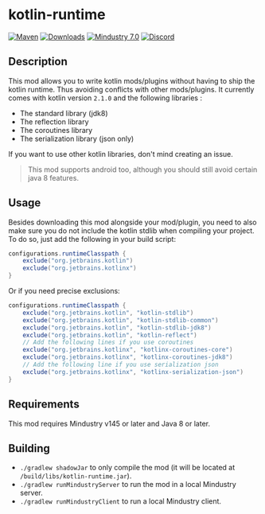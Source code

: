 #  kotlin-runtime

[![Maven](https://maven.xpdustry.com/api/badge/latest/releases/com/xpdustry/kotlin-runtime?color=008080&name=kotlin-runtime&prefix=v)](https://maven.xpdustry.com/#/releases/com/xpdustry/kotlin-runtime)
[![Downloads](https://img.shields.io/github/downloads/xpdustry/kotlin-runtime/total?color=008080)](https://github.com/xpdustry/kotlin-runtime/releases)
[![Mindustry 7.0](https://img.shields.io/badge/Mindustry-7.0-008080)](https://github.com/Anuken/Mindustry/releases)
[![Discord](https://img.shields.io/discord/519293558599974912?color=008080&label=Discord)](https://discord.xpdustry.com)

## Description

This mod allows you to write kotlin mods/plugins without having to ship the kotlin runtime.
Thus avoiding conflicts with other mods/plugins.
It currently comes with kotlin version `2.1.0` and the following libraries :

- The standard library (jdk8)
- The reflection library
- The coroutines library
- The serialization library (json only)

If you want to use other kotlin libraries, don't mind creating an issue.

> This mod supports android too, although you should still avoid certain java 8 features.

## Usage

Besides downloading this mod alongside your mod/plugin,
you need to also make sure you do not include the kotlin stdlib when compiling your project.
To do so, just add the following in your build script:

````gradle
configurations.runtimeClasspath {
    exclude("org.jetbrains.kotlin")
    exclude("org.jetbrains.kotlinx")
}
````

Or if you need precise exclusions:

```gradle
configurations.runtimeClasspath {
    exclude("org.jetbrains.kotlin", "kotlin-stdlib")
    exclude("org.jetbrains.kotlin", "kotlin-stdlib-common")
    exclude("org.jetbrains.kotlin", "kotlin-stdlib-jdk8")
    exclude("org.jetbrains.kotlin", "kotlin-reflect")
    // Add the following lines if you use coroutines
    exclude("org.jetbrains.kotlinx", "kotlinx-coroutines-core")
    exclude("org.jetbrains.kotlinx", "kotlinx-coroutines-jdk8")
    // Add the following line if you use serialization json
    exclude("org.jetbrains.kotlinx", "kotlinx-serialization-json")
}
```

## Requirements

This mod requires Mindustry v145 or later and Java 8 or later.

## Building

- `./gradlew shadowJar` to only compile the mod (it will be located at `/build/libs/kotlin-runtime.jar`).
- `./gradlew runMindustryServer` to run the mod in a local Mindustry server.
- `./gradlew runMindustryClient` to run a local Mindustry client.
